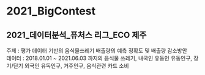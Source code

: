# 2021_BigContest
## 2021_데이터분석_퓨처스 리그_ECO 제주

주제 : 평가 데이터 기반의 음식물쓰레기 배출량의 예측 정확도 및 배출량 감소방안   
데이터 : 2018.01.01 ~ 2021.06.03 까지의 음식물 쓰레기, 내국인 유동인 유동인구, 장기/단기 외국인 유독인구, 거주인구, 음식관련 카드 소비   

